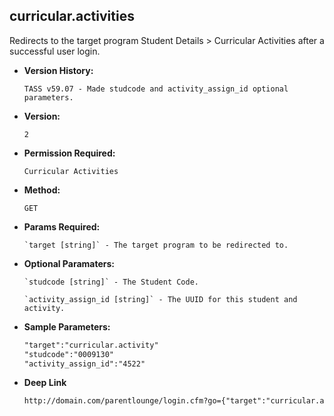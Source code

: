 **curricular.activities**
----
  Redirects to the target program Student Details > Curricular Activities after a successful user login.

* **Version History:**

	`TASS v59.07 - Made studcode and activity_assign_id optional parameters.`

* **Version:**

  	`2`

* **Permission Required:**

  	`Curricular Activities`

* **Method:**

  	`GET`
  
*  **Params Required:**

	   `target [string]` - The target program to be redirected to.
   
*  **Optional Paramaters:**
  
	   `studcode [string]` - The Student Code.

	   `activity_assign_id [string]` - The UUID for this student and activity.
    
* **Sample Parameters:**

	```HTML
	"target":"curricular.activity"
	"studcode":"0009130"
	"activity_assign_id":"4522"
	```

* **Deep Link**

	```HTML
	http://domain.com/parentlounge/login.cfm?go={"target":"curricular.activity","studcode":"0009130","activity_assign_id":"4522","prod_menu":"Y"}
	```
